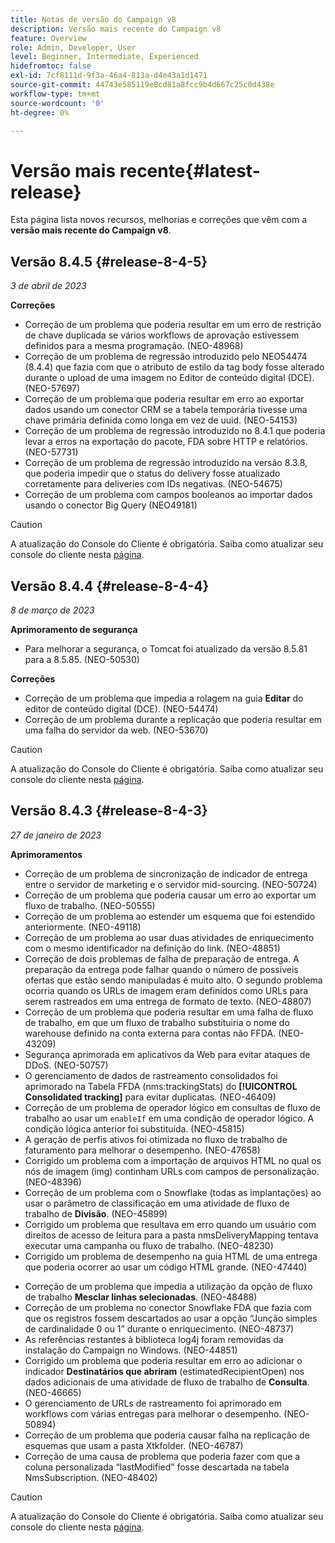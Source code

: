 ```yaml
---
title: Notas de versão do Campaign v8
description: Versão mais recente do Campaign v8
feature: Overview
role: Admin, Developer, User
level: Beginner, Intermediate, Experienced
hidefromtoc: false
exl-id: 7cf8111d-9f3a-46a4-813a-d4e43a1d1471
source-git-commit: 44743e585119e8cd81a8fcc9b4d667c25c0d438e
workflow-type: tm+mt
source-wordcount: '0'
ht-degree: 0%

---
```


# Versão mais recente{#latest-release}

Esta página lista novos recursos, melhorias e correções que vêm com a **versão mais recente do Campaign v8**.

## Versão 8.4.5 {#release-8-4-5}

_3 de abril de 2023_

**Correções**

* Correção de um problema que poderia resultar em um erro de restrição de chave duplicada se vários workflows de aprovação estivessem definidos para a mesma programação. (NEO-48968)
* Correção de um problema de regressão introduzido pelo NEO54474 (8.4.4) que fazia com que o atributo de estilo da tag body fosse alterado durante o upload de uma imagem no Editor de conteúdo digital (DCE). (NEO-57697)
* Correção de um problema que poderia resultar em erro ao exportar dados usando um conector CRM se a tabela temporária tivesse uma chave primária definida como longa em vez de uuid. (NEO-54153)
* Correção de um problema de regressão introduzido no 8.4.1 que poderia levar a erros na exportação do pacote, FDA sobre HTTP e relatórios. (NEO-57731)
* Correção de um problema de regressão introduzido na versão 8.3.8, que poderia impedir que o status do delivery fosse atualizado corretamente para deliveries com IDs negativas. (NEO-54675)
* Correção de um problema com campos booleanos ao importar dados usando o conector Big Query (NEO49181)

>[!CAUTION]
>
> A atualização do Console do Cliente é obrigatória. Saiba como atualizar seu console do cliente nesta [página](../start/connect.md#upgrade-ac-console).

## Versão 8.4.4 {#release-8-4-4}

_8 de março de 2023_

**Aprimoramento de segurança**

* Para melhorar a segurança, o Tomcat foi atualizado da versão 8.5.81 para a 8.5.85. (NEO-50530)

**Correções**

* Correção de um problema que impedia a rolagem na guia **Editar** do editor de conteúdo digital (DCE). (NEO-54474)
* Correção de um problema durante a replicação que poderia resultar em uma falha do servidor da web. (NEO-53670)


>[!CAUTION]
>
> A atualização do Console do Cliente é obrigatória. Saiba como atualizar seu console do cliente nesta [página](../start/connect.md#upgrade-ac-console).


## Versão 8.4.3 {#release-8-4-3}


_27 de janeiro de 2023_

**Aprimoramentos**

* Correção de um problema de sincronização de indicador de entrega entre o servidor de marketing e o servidor mid-sourcing. (NEO-50724) <!--OKKKK-->
* Correção de um problema que poderia causar um erro ao exportar um fluxo de trabalho. (NEO-50555) <!--OKKKK-->
* Correção de um problema ao estender um esquema que foi estendido anteriormente. (NEO-49118) <!--OKKKK-->
* Correção de um problema ao usar duas atividades de enriquecimento com o mesmo identificador na definição do link. (NEO-48851)
* Correção de dois problemas de falha de preparação de entrega. A preparação da entrega pode falhar quando o número de possíveis ofertas que estão sendo manipuladas é muito alto. O segundo problema ocorria quando os URLs de imagem eram definidos como URLs para serem rastreados em uma entrega de formato de texto. (NEO-48807) <!--OKKKK-->
* Correção de um problema que poderia resultar em uma falha de fluxo de trabalho, em que um fluxo de trabalho substituiria o nome do warehouse definido na conta externa para contas não FFDA. (NEO-43209) <!--OKKKK-->
* Segurança aprimorada em aplicativos da Web para evitar ataques de DDoS. (NEO-50757) <!--OKKKK-->
* O gerenciamento de dados de rastreamento consolidados foi aprimorado na Tabela FFDA (nms:trackingStats) do **[!UICONTROL Consolidated tracking]** para evitar duplicatas. (NEO-46409)
* Correção de um problema de operador lógico em consultas de fluxo de trabalho ao usar um `enableIf` em uma condição de operador lógico. A condição lógica anterior foi substituída. (NEO-45815)  <!--OKKKK-->
* A geração de perfis ativos foi otimizada no fluxo de trabalho de faturamento para melhorar o desempenho. (NEO-47658) <!--OKKKK-->
* Corrigido um problema com a importação de arquivos HTML no qual os nós de imagem (img) continham URLs com campos de personalização. (NEO-48396)
* Correção de um problema com o Snowflake (todas as implantações) ao usar o parâmetro de classificação em uma atividade de fluxo de trabalho de **Divisão**. (NEO-45899) <!--OKKKK-->
* Corrigido um problema que resultava em erro quando um usuário com direitos de acesso de leitura para a pasta nmsDeliveryMapping tentava executar uma campanha ou fluxo de trabalho. (NEO-48230)
* Corrigido um problema de desempenho na guia HTML de uma entrega que poderia ocorrer ao usar um código HTML grande. (NEO-47440)
<!-- * Fixed an issue which could lead to a "Character set mismatch" error when using certain functions such as `to_nclob` with an Oracle unicode database where NChar was not enabled. (NEO-49361)
* Fixed an issue which prevented users from inserting a Time datatype in a **Data Update** workflow activity on MSSQL. (NEO-47763)-->
* Correção de um problema que impedia a utilização da opção de fluxo de trabalho **Mesclar linhas selecionadas**. (NEO-48488)
* Correção de um problema no conector Snowflake FDA que fazia com que os registros fossem descartados ao usar a opção “Junção simples de cardinalidade 0 ou 1” durante o enriquecimento. (NEO-48737)
* As referências restantes à biblioteca log4j foram removidas da instalação do Campaign no Windows. (NEO-44851)
* Corrigido um problema que poderia resultar em erro ao adicionar o indicador **Destinatários que abriram** (estimatedRecipientOpen) nos dados adicionais de uma atividade de fluxo de trabalho de **Consulta**. (NEO-46665)
* O gerenciamento de URLs de rastreamento foi aprimorado em workflows com várias entregas para melhorar o desempenho. (NEO-50894) <!--OKKKK-->
* Correção de um problema que poderia causar falha na replicação de esquemas que usam a pasta Xtkfolder. (NEO-46787) <!--OKKKK-->
* Correção de uma causa de problema que poderia fazer com que a coluna personalizada “lastModified” fosse descartada na tabela NmsSubscription. (NEO-48402)


>[!CAUTION]
>
> A atualização do Console do Cliente é obrigatória. Saiba como atualizar seu console do cliente nesta [página](../start/connect.md#upgrade-ac-console).
